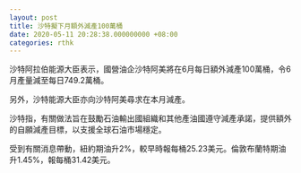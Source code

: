 ```yaml
---
layout: post
title: 沙特擬下月額外減產100萬桶
date: 2020-05-11 20:28:38.000000000 +08:00
categories: rthk
---
```


沙特阿拉伯能源大臣表示，國營油企沙特阿美將在6月每日額外減產100萬桶，令6月產量減至每日749.2萬桶。

另外，沙特能源大臣亦向沙特阿美尋求在本月減產。

沙特指，有關做法旨在鼓勵石油輸出國組織和其他產油國遵守減產承諾，提供額外的自願減產目標，以支援全球石油市場穩定。

受到有關消息帶動，紐約期油升2%，較早時報每桶25.23美元。倫敦布蘭特期油升1.45%，報每桶31.42美元。
